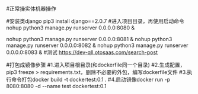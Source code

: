 #正常操实体机器操作

#安装类django
pip3 install django==2.0.7
#进入项目目录，再使用启动命令
nohup python3 manage.py runserver 0.0.0.0:8080 &

nohup python3 manage.py runserver 0.0.0.0:8081 &
nohup python3 manage.py runserver 0.0.0.0:8082 &
nohup python3 manage.py runserver 0.0.0.0:8083 &
#测试
https://dev-qll.otosaas.com/search-post

#打包成镜像步骤
#1.进入项目根目录(和dockerfile同一个目录)
#2.生成配置，pip3 freeze > requirements.txt，删除不必要的外包，编写dockerfile文件
#3.执行命令打包docker build -t dockertest:0.1 .
#4.启动镜像docker run -p 8080:8080 -d --name test dockertest:0.1